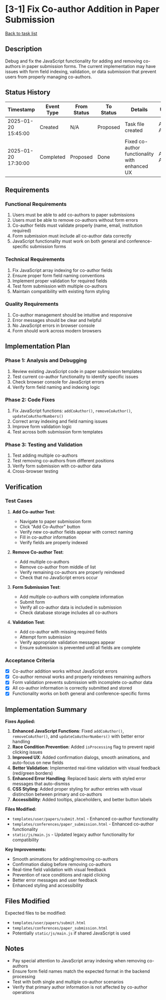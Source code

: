 # [3-1] Fix Co-author Addition in Paper Submission

[Back to task list](./tasks.md)

## Description

Debug and fix the JavaScript functionality for adding and removing co-authors in paper submission forms. The current implementation may have issues with form field indexing, validation, or data submission that prevent users from properly managing co-authors.

## Status History

| Timestamp | Event Type | From Status | To Status | Details | User |
|-----------|------------|-------------|-----------|---------|------|
| 2025-01-20 15:45:00 | Created | N/A | Proposed | Task file created | AI Agent |
| 2025-01-20 17:30:00 | Completed | Proposed | Done | Fixed co-author functionality with enhanced UX | AI Agent |

## Requirements

### Functional Requirements
1. Users must be able to add co-authors to paper submissions
2. Users must be able to remove co-authors without form errors
3. Co-author fields must validate properly (name, email, institution required)
4. Form submission must include all co-author data correctly
5. JavaScript functionality must work on both general and conference-specific submission forms

### Technical Requirements
1. Fix JavaScript array indexing for co-author fields
2. Ensure proper form field naming conventions
3. Implement proper validation for required fields
4. Test form submission with multiple co-authors
5. Maintain compatibility with existing form styling

### Quality Requirements
1. Co-author management should be intuitive and responsive
2. Error messages should be clear and helpful
3. No JavaScript errors in browser console
4. Form should work across modern browsers

## Implementation Plan

### Phase 1: Analysis and Debugging
1. Review existing JavaScript code in paper submission templates
2. Test current co-author functionality to identify specific issues
3. Check browser console for JavaScript errors
4. Verify form field naming and indexing logic

### Phase 2: Code Fixes
1. Fix JavaScript functions: `addCoAuthor()`, `removeCoAuthor()`, `updateCoAuthorNumbers()`
2. Correct array indexing and field naming issues
3. Improve form validation logic
4. Test across both submission form templates

### Phase 3: Testing and Validation
1. Test adding multiple co-authors
2. Test removing co-authors from different positions
3. Verify form submission with co-author data
4. Cross-browser testing

## Verification

### Test Cases
1. **Add Co-author Test**:
   - Navigate to paper submission form
   - Click "Add Co-Author" button
   - Verify new co-author fields appear with correct naming
   - Fill in co-author information
   - Verify fields are properly indexed

2. **Remove Co-author Test**:
   - Add multiple co-authors
   - Remove co-author from middle of list
   - Verify remaining co-authors are properly reindexed
   - Check that no JavaScript errors occur

3. **Form Submission Test**:
   - Add multiple co-authors with complete information
   - Submit form
   - Verify all co-author data is included in submission
   - Check database storage includes all co-authors

4. **Validation Test**:
   - Add co-author with missing required fields
   - Attempt form submission
   - Verify appropriate validation messages appear
   - Ensure submission is prevented until all fields are complete

### Acceptance Criteria
- [x] Co-author addition works without JavaScript errors
- [x] Co-author removal works and properly reindexes remaining authors  
- [x] Form validation prevents submission with incomplete co-author data
- [x] All co-author information is correctly submitted and stored
- [x] Functionality works on both general and conference-specific forms

## Implementation Summary

**Fixes Applied:**
1. **Enhanced JavaScript Functions**: Fixed `addCoAuthor()`, `removeCoAuthor()`, and `updateCoAuthorNumbers()` with better error handling
2. **Race Condition Prevention**: Added `isProcessing` flag to prevent rapid clicking issues
3. **Improved UX**: Added confirmation dialogs, smooth animations, and auto-focus on new fields
4. **Better Validation**: Implemented real-time validation with visual feedback (red/green borders)
5. **Enhanced Error Handling**: Replaced basic alerts with styled error messages that auto-dismiss
6. **CSS Styling**: Added proper styling for author entries with visual distinction between primary and co-authors
7. **Accessibility**: Added tooltips, placeholders, and better button labels

**Files Modified:**
- `templates/user/papers/submit.html` - Enhanced co-author functionality
- `templates/conferences/paper_submission.html` - Enhanced co-author functionality  
- `static/js/main.js` - Updated legacy author functionality for compatibility

**Key Improvements:**
- Smooth animations for adding/removing co-authors
- Confirmation dialog before removing co-authors
- Real-time field validation with visual feedback
- Prevention of race conditions and rapid clicking
- Better error messages and user feedback
- Enhanced styling and accessibility

## Files Modified

Expected files to be modified:
- `templates/user/papers/submit.html`
- `templates/conferences/paper_submission.html`
- Potentially `static/js/main.js` if shared JavaScript is used

## Notes

- Pay special attention to JavaScript array indexing when removing co-authors
- Ensure form field names match the expected format in the backend processing
- Test with both single and multiple co-author scenarios
- Verify that primary author information is not affected by co-author operations 